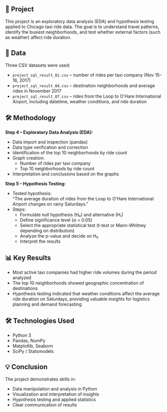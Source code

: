 ## 📌 Project

This project is an exploratory data analysis (EDA) and hypothesis testing applied to Chicago taxi ride data. The goal is to understand travel patterns, identify the busiest neighborhoods, and test whether external factors (such as weather) affect ride duration.

## 📂 Data

Three CSV datasets were used:

- `project_sql_result_01.csv` – number of rides per taxi company (Nov 15–16, 2017)  
- `project_sql_result_04.csv` – destination neighborhoods and average rides in November 2017  
- `project_sql_result_07.csv` – rides from the Loop to O'Hare International Airport, including datetime, weather conditions, and ride duration  

## 🛠 Methodology

**Step 4 – Exploratory Data Analysis (EDA):**

- Data import and inspection (pandas)  
- Data type verification and correction  
- Identification of the top 10 neighborhoods by ride count  
- Graph creation:
  - Number of rides per taxi company  
  - Top 10 neighborhoods by ride count  
- Interpretation and conclusions based on the graphs  

**Step 5 – Hypothesis Testing:**

- Tested hypothesis:  
  "The average duration of rides from the Loop to O'Hare International Airport changes on rainy Saturdays."  
- Steps:
  - Formulate null hypothesis (H₀) and alternative (H₁)  
  - Define significance level (α = 0.05)  
  - Select the appropriate statistical test (t-test or Mann-Whitney depending on distribution)  
  - Analyze the p-value and decide on H₀  
  - Interpret the results  

## 📊 Key Results

- Most active taxi companies had higher ride volumes during the period analyzed  
- The top 10 neighborhoods showed geographic concentration of destinations  
- Hypothesis testing indicated that weather conditions affect the average ride duration on Saturdays, providing valuable insights for logistics planning and demand forecasting  

## 🛠 Technologies Used

- Python 3  
- Pandas, NumPy  
- Matplotlib, Seaborn  
- SciPy / Statsmodels  

## 💡 Conclusion

The project demonstrates skills in:  

- Data manipulation and analysis in Python  
- Visualization and interpretation of insights  
- Hypothesis testing and applied statistics  
- Clear communication of results  
